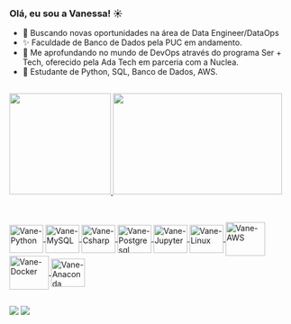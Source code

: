 ### Olá, eu sou a Vanessa! ☀

- 🔭 Buscando novas oportunidades na área de Data Engineer/DataOps 
- ✨ Faculdade de Banco de Dados pela PUC em andamento.
- 🧐 Me aprofundando no mundo de DevOps através do programa Ser + Tech, oferecido pela Ada Tech em parceria com a Nuclea.
- 🐍 Estudante de Python, SQL, Banco de Dados, AWS.

##

<div>
  <a href="https://github.com/vanessaschnee">
  <img height="180em" src="https://github-readme-stats.vercel.app/api?username=vanessaschnee&show_icons=true&theme=onedark">
  <img height="180em" width="300" src="https://github-readme-stats.vercel.app/api/top-langs/?username=vanessaschnee&layout=compact&theme=onedark"
</div>

##

<div style="display: inline_block"><br>
  <img align="center" alt="Vane-Python" height="50" width="60" src="https://cdn.jsdelivr.net/gh/devicons/devicon/icons/python/python-original.svg">
  <img align="center" alt="Vane-MySQL" height="50" width="60" src="https://cdn.jsdelivr.net/gh/devicons/devicon/icons/mysql/mysql-original-wordmark.svg">
  <img align="center" alt="Vane-Csharp" height="50" width="60" src="https://cdn.jsdelivr.net/gh/devicons/devicon/icons/csharp/csharp-line.svg">
  <img align="center" alt="Vane-Postgresql" height="50" width="60" src="https://cdn.jsdelivr.net/gh/devicons/devicon/icons/postgresql/postgresql-original.svg" />
  <img align="center" alt="Vane-Jupyter" height="50" width="60" src="https://cdn.jsdelivr.net/gh/devicons/devicon/icons/jupyter/jupyter-original-wordmark.svg" />
  <img align="center" alt="Vane-Linux" height="50" width="60" src="https://cdn.jsdelivr.net/gh/devicons/devicon/icons/linux/linux-plain.svg"/>
  <img align="center" alt="Vane-AWS" height="60" width="70" src="https://cdn.jsdelivr.net/gh/devicons/devicon/icons/amazonwebservices/amazonwebservices-original-wordmark.svg" />
  <img align="center" alt="Vane-Docker" height="60" width="70" src="https://cdn.jsdelivr.net/gh/devicons/devicon/icons/docker/docker-original.svg"/>
  <img align="center" alt="Vane-Anaconda" height="50" width="60" src="https://cdn.jsdelivr.net/gh/devicons/devicon/icons/anaconda/anaconda-original.svg" />
</div>

  ##

<div> 
  <a href = "mailto:vanessa.omasch@gmail.com"><img src="https://img.shields.io/badge/-Gmail-%23333?style=for-the-badge&logo=gmail&logoColor=white" target="_blank"></a>
  <a href="https://www.linkedin.com/in/vanessa-schnee" target="_blank"><img src="https://img.shields.io/badge/-LinkedIn-%230077B5?style=for-the-badge&logo=linkedin&logoColor=white" target="_blank"></a> 
</div>
